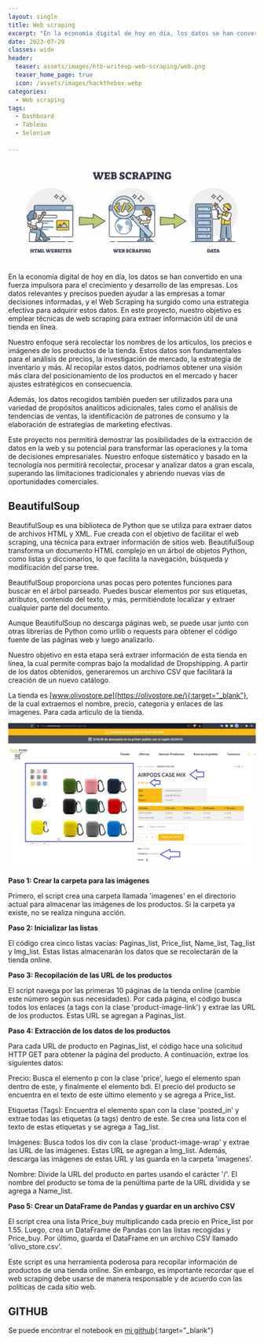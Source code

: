 ```yaml
---
layout: single
title: Web scraping
excerpt: "En la economía digital de hoy en día, los datos se han convertido en una fuerza impulsora para el crecimiento y desarrollo de las empresas. Los datos relevantes y precisos pueden ayudar a las empresas a tomar decisiones informadas, y el Web Scraping ha surgido como una estrategia efectiva para adquirir estos datos. En este proyecto, nuestro objetivo es emplear técnicas de web scraping para extraer información útil de una tienda en línea."
date: 2023-07-29
classes: wide
header:
  teaser: assets/images/htb-writeup-web-scraping/web.png
  teaser_home_page: true
  icon: /assets/images/hackthebox.webp
categories:
  - Web scraping
tags:  
  - Dashboard
  - Tableau
  - Selenium

---
```


![](/assets/images/htb-writeup-web-scraping/baner.jpg)

En la economía digital de hoy en día, los datos se han convertido en una fuerza impulsora para el crecimiento y desarrollo de las empresas. Los datos relevantes y precisos pueden ayudar a las empresas a tomar decisiones informadas, y el Web Scraping ha surgido como una estrategia efectiva para adquirir estos datos. En este proyecto, nuestro objetivo es emplear técnicas de web scraping para extraer información útil de una tienda en línea.

Nuestro enfoque será recolectar los nombres de los artículos, los precios e imágenes de los productos de la tienda. Estos datos son fundamentales para el análisis de precios, la investigación de mercado, la estrategia de inventario y más. Al recopilar estos datos, podríamos obtener una visión más clara del posicionamiento de los productos en el mercado y hacer ajustes estratégicos en consecuencia.

Además, los datos recogidos también pueden ser utilizados para una variedad de propósitos analíticos adicionales, tales como el análisis de tendencias de ventas, la identificación de patrones de consumo y la elaboración de estrategias de marketing efectivas.

Este proyecto nos permitirá demostrar las posibilidades de la extracción de datos en la web y su potencial para transformar las operaciones y la toma de decisiones empresariales. Nuestro enfoque sistemático y basado en la tecnología nos permitirá recolectar, procesar y analizar datos a gran escala, superando las limitaciones tradicionales y abriendo nuevas vías de oportunidades comerciales.

## __BeautifulSoup__

BeautifulSoup es una biblioteca de Python que se utiliza para extraer datos de archivos HTML y XML. Fue creada con el objetivo de facilitar el web scraping, una técnica para extraer información de sitios web. BeautifulSoup transforma un documento HTML complejo en un árbol de objetos Python, como listas y diccionarios, lo que facilita la navegación, búsqueda y modificación del parse tree.

BeautifulSoup proporciona unas pocas pero potentes funciones para buscar en el árbol parseado. Puedes buscar elementos por sus etiquetas, atributos, contenido del texto, y más, permitiéndote localizar y extraer cualquier parte del documento.

Aunque BeautifulSoup no descarga páginas web, se puede usar junto con otras librerías de Python como urllib o requests para obtener el código fuente de las páginas web y luego analizarlo.

Nuestro objetivo en esta etapa será extraer información de esta tienda en línea, la cual permite compras bajo la modalidad de Dropshipping. A partir de los datos obtenidos, generaremos un archivo CSV que facilitará la creación de un nuevo catálogo.

La tienda es [www.olivostore.pe](https://olivostore.pe/){:target="_blank"}, de la cual extraemos el nombre, precio, categoria y enlaces de las imagenes. Para cada articulo de la tienda.



![](/assets/images/htb-writeup-web-scraping/olivo.png)


**Paso 1: Crear la carpeta para las imágenes**

Primero, el script crea una carpeta llamada 'imagenes' en el directorio actual para almacenar las imágenes de los productos. Si la carpeta ya existe, no se realiza ninguna acción.

**Paso 2: Inicializar las listas**

El código crea cinco listas vacías: Paginas_list, Price_list, Name_list, Tag_list y Img_list. Estas listas almacenarán los datos que se recolectarán de la tienda online.

**Paso 3: Recopilación de las URL de los productos**

El script navega por las primeras 10 páginas de la tienda online (cambie este número según sus necesidades). Por cada página, el código busca todos los enlaces (a tags con la clase 'product-image-link') y extrae las URL de los productos. Estas URL se agregan a Paginas_list.

**Paso 4: Extracción de los datos de los productos**

Para cada URL de producto en Paginas_list, el código hace una solicitud HTTP GET para obtener la página del producto. A continuación, extrae los siguientes datos:

Precio: Busca el elemento p con la clase 'price', luego el elemento span dentro de este, y finalmente el elemento bdi. El precio del producto se encuentra en el texto de este último elemento y se agrega a Price_list.

Etiquetas (Tags): Encuentra el elemento span con la clase 'posted_in' y extrae todas las etiquetas (a tags) dentro de este. Se crea una lista con el texto de estas etiquetas y se agrega a Tag_list.

Imágenes: Busca todos los div con la clase 'product-image-wrap' y extrae las URL de las imágenes. Estas URL se agregan a Img_list. Además, descarga las imágenes de estas URL y las guarda en la carpeta 'imagenes'.

Nombre: Divide la URL del producto en partes usando el carácter '/'. El nombre del producto se toma de la penúltima parte de la URL dividida y se agrega a Name_list.

**Paso 5: Crear un DataFrame de Pandas y guardar en un archivo CSV**

El script crea una lista Price_buy multiplicando cada precio en Price_list por 1.55. Luego, crea un DataFrame de Pandas con las listas recogidas y Price_buy. Por último, guarda el DataFrame en un archivo CSV llamado 'olivo_store.csv'.

Este script es una herramienta poderosa para recopilar información de productos de una tienda online. Sin embargo, es importante recordar que el web scraping debe usarse de manera responsable y de acuerdo con las políticas de cada sitio web.




## __GITHUB__
Se puede encontrar el notebook en [mi github](https://github.com/davidsosaolea/scraping_olivo){:target="_blank"}


